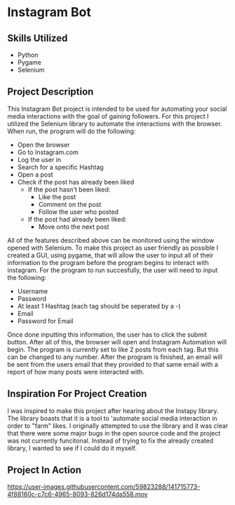 # Instagram Bot
## Skills Utilized
- Python
- Pygame
- Selenium
## Project Description
This Instagram Bot project is intended to be used for automating your social media interactions with the goal of gaining followers. For this project I utilized the Selenium library to automate the interactions with the browser. When run, the program will do the following:
- Open the browser
- Go to Instagram.com
- Log the user in
- Search for a specific Hashtag
- Open a post
- Check if the post has already been liked
  - If the post hasn't been liked:
    - Like the post
    - Comment on the post
    - Follow the user who posted
  - If the post had already been liked:
    - Move onto the next post
   
All of the features described above can be monitored using the window opened with Selenium. To make this project as user friendly as possible I created a GUI, using pygame, that will allow the user to input all of their information to the program before the program begins to interact with instagram. For the program to run succesfully, the user will need to input the following:
- Username
- Password
- At least 1 Hashtag (each tag should be seperated by a -)
- Email
- Password for Email

Once done inputting this information, the user has to click the submit button. After all of this, the browser will open and Instagram Automation will begin. The program is currently set to like 2 posts from each tag. But this can be changed to any number. After the program is finished, an email will be sent from the users email that they provided to that same email with a report of how many posts were interacted with.

## Inspiration For Project Creation
I was inspired to make this project after hearing about the Instapy library. The library boasts that it is a tool to 'automate social media interaction in order to "farm" likes. I originally attempted to use the library and it was clear that there were some major bugs in the open source code and the project was not currently funcitonal. Instead of trying to fix the already created library, I wanted to see if I could do it myself. 

## Project In Action


https://user-images.githubusercontent.com/59823288/141715773-4f88160c-c7c6-4965-8093-826d174da558.mov




